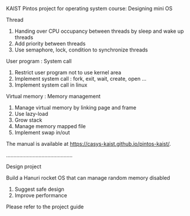 KAIST Pintos project for operating system course: Designing mini OS

Thread
1. Handing over CPU occupancy between threads by sleep and wake up threads
2. Add priority between threads
3. Use semaphore, lock, condition to synchronize threads

User program : System call
1. Restrict user program not to use kernel area
2. Implement system call : fork, exit, wait, create, open ...
3. Implement system call in linux

Virtual memory : Memory management
1. Manage virtual memory by linking page and frame
2. Use lazy-load
3. Grow stack
4. Manage memory mapped file
5. Implement swap in/out

The manual is available at https://casys-kaist.github.io/pintos-kaist/.


.............................................

Design project

Build a Hanuri rocket OS that can manage random memory disabled
1. Suggest safe design
2. Improve performance

Please refer to the project guide
